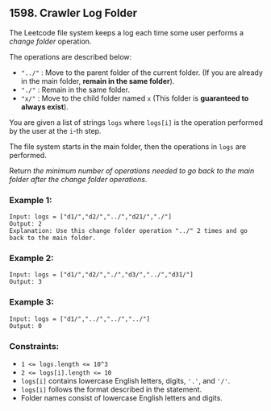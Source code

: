 ## 1598. Crawler Log Folder

The Leetcode file system keeps a log each time some user performs a *change folder* operation.

The operations are described below:

* ```"../"``` : Move to the parent folder of the current folder. (If you are already in the main folder, **remain in the same folder**).
* ```"./"``` : Remain in the same folder.
* ```"x/"``` : Move to the child folder named ```x``` (This folder is **guaranteed to always exist**).

You are given a list of strings ```logs``` where ```logs[i]``` is the operation performed by the user at the ```i```-th step.

The file system starts in the main folder, then the operations in ```logs``` are performed.

Return *the minimum number of operations needed to go back to the main folder after the change folder operations*.

### Example 1:
```
Input: logs = ["d1/","d2/","../","d21/","./"]
Output: 2
Explanation: Use this change folder operation "../" 2 times and go back to the main folder.
```
### Example 2:
```
Input: logs = ["d1/","d2/","./","d3/","../","d31/"]
Output: 3
```
### Example 3:
```
Input: logs = ["d1/","../","../","../"]
Output: 0
```

### Constraints:

* ```1 <= logs.length <= 10^3```
* ```2 <= logs[i].length <= 10```
* ```logs[i]``` contains lowercase English letters, digits, ```'.'```, and ```'/'```.
* ```logs[i]``` follows the format described in the statement.
* Folder names consist of lowercase English letters and digits.